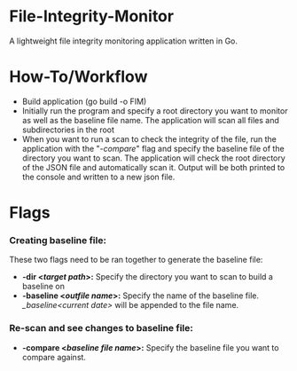 # File-Integrity-Monitor
A lightweight file integrity monitoring application written in Go.

# How-To/Workflow
- Build application (go build -o FIM)
- Initially run the program and specify a root directory you want to monitor as well as the baseline file name. The application will scan all files and subdirectories in the root
- When you want to run a scan to check the integrity of the file, run the application with the "*-compare*" flag and specify the baseline file of the directory you want to scan. The application will check the root directory of the JSON file and automatically scan it. Output will be both printed to the console and written to a new json file.

# Flags
### Creating baseline file:
These two flags need to be ran together to generate the baseline file:
- **-dir \<*target path*\>:** Specify the directory you want to scan to build a baseline on
- **-baseline \<*outfile name*\>:** Specify the name of the baseline file. *_baseline\<current date\>* will be appended to the file name.

### Re-scan and see changes to baseline file:
- **-compare \<*baseline file name*\>:** Specify the baseline file you want to compare against.
